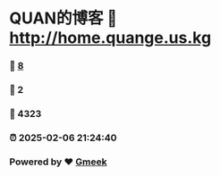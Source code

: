 # QUAN的博客 :link: http://home.quange.us.kg 
### :page_facing_up: [8](http://home.quange.us.kg/tag.html) 
### :speech_balloon: 2 
### :hibiscus: 4323 
### :alarm_clock: 2025-02-06 21:24:40 
### Powered by :heart: [Gmeek](https://github.com/Meekdai/Gmeek)
